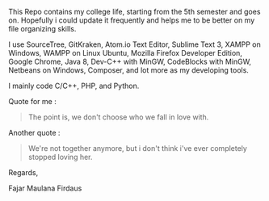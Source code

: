 This Repo contains my college life, starting from the 5th semester and goes on. Hopefully i could update it frequently and helps me to be better on my file organizing skills.

I use SourceTree, GitKraken, Atom.io Text Editor, Sublime Text 3, XAMPP on Windows, WAMPP on Linux Ubuntu, Mozilla Firefox Developer Edition, Google Chrome, Java 8, Dev-C++ with MinGW, CodeBlocks with MinGW, Netbeans on Windows, Composer, and lot more as my developing tools.

I mainly code C/C++, PHP, and Python.

Quote for me :
> The point is, we don't choose who we fall in love with.

Another quote :
> We're not together anymore, but i don't think i've ever completely stopped loving her.

Regards,

Fajar Maulana Firdaus
